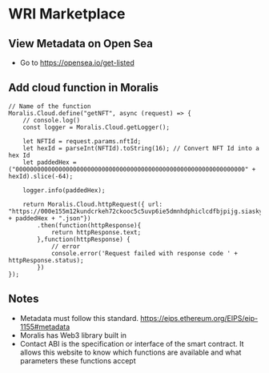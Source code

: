 # WRI Marketplace

## View Metadata on Open Sea
- Go to https://opensea.io/get-listed

## Add cloud function in Moralis
```
// Name of the function
Moralis.Cloud.define("getNFT", async (request) => {
    // console.log()
    const logger = Moralis.Cloud.getLogger();

    let NFTId = request.params.nftId;
    let hexId = parseInt(NFTId).toString(16); // Convert NFT Id into a hex Id
    let paddedHex = ("0000000000000000000000000000000000000000000000000000000000000000" + hexId).slice(-64);

    logger.info(paddedHex);

    return Moralis.Cloud.httpRequest({ url: "https://000e155m12kundcrkeh72ckooc5c5uvp6ie5dmnhdphiclcdfbjpijg.siasky.net/" + paddedHex + ".json"})
        .then(function(httpResponse){
            return httpResponse.text;
        },function(httpResponse) {
            // error
            console.error('Request failed with response code ' + httpResponse.status);
        })
});
```

## Notes
- Metadata must follow this standard. https://eips.ethereum.org/EIPS/eip-1155#metadata
- Moralis has Web3 library built in
- Contact ABI is the specification or interface of the smart contract.  It allows this website to know which functions are available and what parameters these functions accept